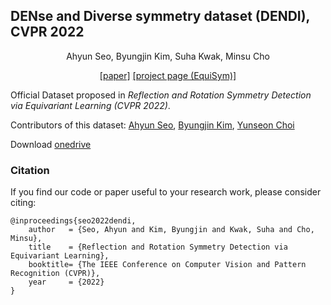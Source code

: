 ## DENse and Diverse symmetry dataset (DENDI), CVPR 2022
<p align="center">
Ahyun Seo, Byungjin Kim, Suha Kwak, Minsu Cho
</p>

<p align="center">
    <a href="https://arxiv.org/abs/2203.16787">[paper]</a>
    <a href="http://cvlab.postech.ac.kr/research/EquiSym">[project page (EquiSym)]</a>
</p>

Official Dataset proposed in *Reflection and Rotation Symmetry Detection via Equivariant Learning (CVPR 2022)*.

Contributors of this dataset: [Ahyun Seo](https://github.com/ahyunSeo), [Byungjin Kim](https://github.com/kbjpc123), [Yunseon Choi](https://github.com/OMEGA-Y)

Download [onedrive](https://postechackr-my.sharepoint.com/:u:/g/personal/lastborn94_postech_ac_kr/ES2ftVVmTc5Du78EBgfTGy8BwygV_HRa5nWciYeq3cTvoQ?e=y9ETja)


### Citation
If you find our code or paper useful to your research work, please consider citing:
```
@inproceedings{seo2022dendi,
    author   = {Seo, Ahyun and Kim, Byungjin and Kwak, Suha and Cho, Minsu},
    title    = {Reflection and Rotation Symmetry Detection via Equivariant Learning},
    booktitle= {The IEEE Conference on Computer Vision and Pattern Recognition (CVPR)},
    year     = {2022}
}
```
